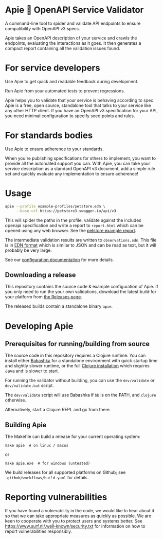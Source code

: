 # Apie 🙈 OpenAPI Service Validator

A command-line tool to spider and validate API endpoints to ensure
compatibility with OpenAPI v3 specs.

Apie takes an OpenAPI description of your service and crawls the
endpoints, evaluating the interactions as it goes. It then generates a
compact report containing all the validation issues found.

# For service developers

Use Apie to get quick and readable feedback during development.

Run Apie from your automated tests to prevent regressions.

Apie helps you to validate that your service is behaving according to
spec. Apie is a free, open source, standalone tool that talks to your
service like any other HTTP client. If you have an OpenAPI v3
specification for your API, you need minimal configuration to specify
seed points and rules.

# For standards bodies

Use Apie to ensure adherence to your standards.

When you're publishing specifications for others to implement, you
want to provide all the automated support you can. With Apie, you can
take your service description as a standard OpenAPI v3 document, add a
simple rule set and quickly evaluate any implementation to ensure
adherence!

# Usage

```sh
apie --profile example-profiles/petstore.edn \
     --base-url https://petstore3.swagger.io/api/v3
```

This will spider the paths in the profile, validate against the
included openapi specification and write a report to `report.html`
which can be opened using any web browser. See the [petstore example
report](https://surfnet.github.io/apie/example-report.html).

The intermediate validation results are written to
`observations.edn`. This file is in [EDN
format](https://github.com/edn-format/edn) which is similar to JSON
and can be read as text, but it will probably be very large.

See our [configuration documentation](./docs/specification-authors.md)
for more details.

## Downloading a release

This repository contains the source code & example configuration of
Apie. If you only need to run the your own validations, download the
latest build for your platform from [the Releases
page](https://github.com/SURFnet/apie/releases).

The released builds contain a standalone binary `apie`.

# Developing Apie

## Prerequisites for running/building from source

The source code in this repository requires a Clojure runtime. You can
install either
[Babashka](https://github.com/babashka/babashka#installation) for a
standalone environment with quick startup time and slightly slower
runtime, or the full [Clojure
installation](https://clojure.org/guides/install_clojure) which
requires Java and is slower to start.

For running the validator without building, you can use the
`dev/validate` or `dev/validate.bat` script.

The `dev/validate` script will use Babashka if `bb` is on the PATH,
and `clojure` otherwise.

Alternatively, start a Clojure REPL and go from there.

## Building Apie

The Makefile can build a release for your current operating system:

```
make apie  # on linux / macos
```

or

```
make apie.exe  # for windows (untested)
```

We build releases for all supported platforms on Github; see
`.github/workflows/build.yaml` for details.

# Reporting vulnerabilities

If you have found a vulnerability in the code, we would like to hear
about it so that we can take appropriate measures as quickly as
possible. We are keen to cooperate with you to protect users and
systems better. See https://www.surf.nl/.well-known/security.txt for
information on how to report vulnerabilities responsibly.
